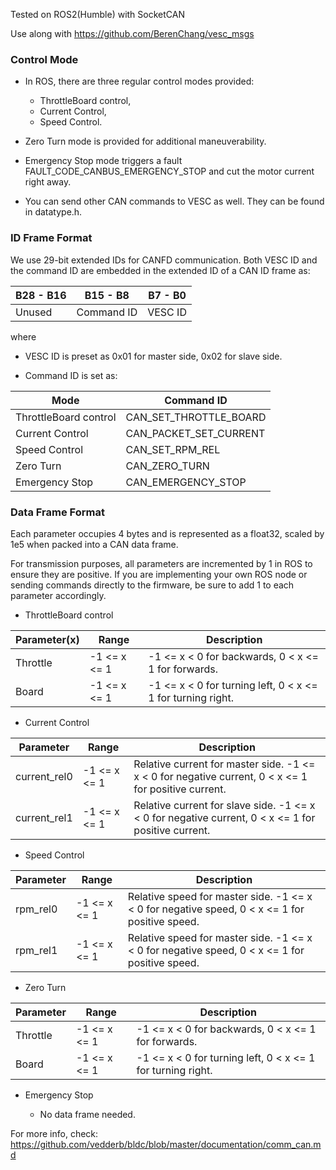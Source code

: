 Tested on ROS2(Humble) with SocketCAN

Use along with https://github.com/BerenChang/vesc_msgs

### Control Mode
- In ROS, there are three regular control modes provided:
  - ThrottleBoard control,
  - Current Control,
  - Speed Control.

- Zero Turn mode is provided for additional maneuverability.
- Emergency Stop mode triggers a fault FAULT_CODE_CANBUS_EMERGENCY_STOP and cut the motor current right away.
- You can send other CAN commands to VESC as well. They can be found in datatype.h.

### ID Frame Format
We use 29-bit extended IDs for CANFD communication. Both VESC ID and the command ID are embedded in the extended ID of a CAN ID frame as:

| **B28 - B16** | **B15 - B8** | **B7 - B0** |
|-----------|----------|---------|
| Unused | Command ID | VESC ID |

where

- VESC ID is preset as 0x01 for master side, 0x02 for slave side.

- Command ID is set as:

| **Mode** | **Command ID** |
|------|-------------|
| ThrottleBoard control | CAN_SET_THROTTLE_BOARD | 
| Current Control | CAN_PACKET_SET_CURRENT | 
| Speed Control | CAN_SET_RPM_REL | 
| Zero Turn | CAN_ZERO_TURN |
| Emergency Stop | CAN_EMERGENCY_STOP |

### Data Frame Format

Each parameter occupies 4 bytes and is represented as a float32, scaled by 1e5 when packed into a CAN data frame.

For transmission purposes, all parameters are incremented by 1 in ROS to ensure they are positive. If you are implementing your own ROS node or sending commands directly to the firmware, be sure to add 1 to each parameter accordingly.

- ThrottleBoard control

| **Parameter(x)** | **Range** | **Description** |
|------|------|-------------|
| Throttle | -1 <= x <= 1 | -1 <= x < 0 for backwards, 0 < x <= 1 for forwards. |
| Board | -1 <= x <= 1 | -1 <= x < 0 for turning left, 0 < x <= 1 for turning right. |

- Current Control

| **Parameter** | **Range** | **Description** |
|------|------|-------------|
| current_rel0 | -1 <= x <= 1 | Relative current for master side. -1 <= x < 0 for negative current, 0 < x <= 1 for positive current. |
| current_rel1 | -1 <= x <= 1 | Relative current for slave side. -1 <= x < 0 for negative current, 0 < x <= 1 for positive current. |

- Speed Control

| **Parameter** | **Range** | **Description** |
|------|------|-------------|
| rpm_rel0 | -1 <= x <= 1 | Relative speed for master side. -1 <= x < 0 for negative speed, 0 < x <= 1 for positive speed. |
| rpm_rel1 | -1 <= x <= 1 | Relative speed for master side. -1 <= x < 0 for negative speed, 0 < x <= 1 for positive speed. |

- Zero Turn

| **Parameter** | **Range** | **Description** |
|------|------|-------------|
| Throttle | -1 <= x <= 1 | -1 <= x < 0 for backwards, 0 < x <= 1 for forwards. |
| Board | -1 <= x <= 1 | -1 <= x < 0 for turning left, 0 < x <= 1 for turning right. |

- Emergency Stop

  - No data frame needed.


For more info, check: https://github.com/vedderb/bldc/blob/master/documentation/comm_can.md
